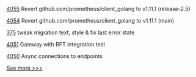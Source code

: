 
[4055](https://github.com/hyperledger/fabric/pull/4055) Revert github.com/prometheus/client_golang to v1.11.1 (release-2.5)

[4054](https://github.com/hyperledger/fabric/pull/4054) Revert github.com/prometheus/client_golang to v1.11.1 (main)

[375](https://github.com/hyperledger-labs/fabric-operations-console/pull/375) tweak migration text, style & fix last error state

[4051](https://github.com/hyperledger/fabric/pull/4051) Gateway with BFT integration test

[4050](https://github.com/hyperledger/fabric/pull/4050) Async connections to endpoints


[See more >>>](https://start-here.hyperledger.org/pull-requests)
